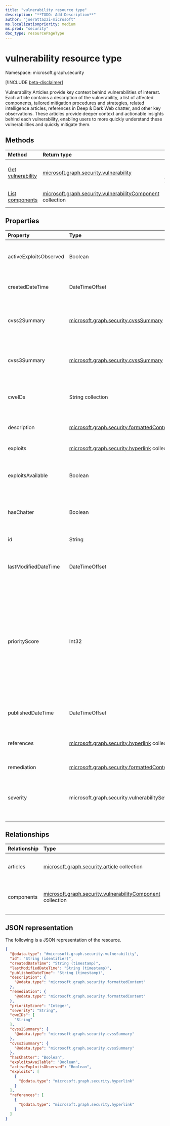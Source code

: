 ```yaml
---
title: "vulnerability resource type"
description: "**TODO: Add Description**"
author: "joerattazzi-microsoft"
ms.localizationpriority: medium
ms.prod: "security"
doc_type: resourcePageType
---
```


# vulnerability resource type

Namespace: microsoft.graph.security

[!INCLUDE [beta-disclaimer](../../includes/beta-disclaimer.md)]

Vulnerability Articles provide key context behind vulnerabilities of interest. Each article contains a description of the vulnerability, a list of affected components, tailored mitigation procedures and strategies, related intelligence articles, references in Deep & Dark Web chatter, and other key observations. These articles provide deeper context and actionable insights behind each vulnerability, enabling users to more quickly understand these vulnerabilities and quickly mitigate them.

## Methods
|Method|Return type|Description|
|:---|:---|:---|
|[Get vulnerability](../api/security-vulnerability-get.md)|[microsoft.graph.security.vulnerability](../resources/security-vulnerability.md)|Read the properties and relationships of a [microsoft.graph.security.vulnerability](../resources/security-vulnerability.md) object.|
|[List components](../api/security-vulnerability-list-components.md)|[microsoft.graph.security.vulnerabilityComponent](../resources/security-vulnerabilitycomponent.md) collection|Get the vulnerabilityComponent resources from the components navigation property.|

## Properties
|Property|Type|Description|
|:---|:---|:---|
|activeExploitsObserved|Boolean|An indication if this vulnerability has any known exploits associated to known bad actors.|
|createdDateTime|DateTimeOffset|The date and time that this vulnerability article was first created.|
|cvss2Summary|[microsoft.graph.security.cvssSummary](../resources/security-cvsssummary.md)|A summary of the Common Vulnerability Scoring System (v2) findings about this vulnerability.|
|cvss3Summary|[microsoft.graph.security.cvssSummary](../resources/security-cvsssummary.md)|A summary of the Common Vulnerability Scoring System (v3) findings about this vulnerability.|
|cweIDs|String collection|Community-defined Common Weakness Enumerations (CWE)|
|description|[microsoft.graph.security.formattedContent](../resources/security-formattedcontent.md)|The vulnerability article contents, describing the vulnerability.|
|exploits|[microsoft.graph.security.hyperlink](../resources/security-hyperlink.md) collection|Known exploits for this vulnerability.|
|exploitsAvailable|Boolean|An indication if this vulnerability has exploits in public sources (like Packetstorm or Exploit-DB) online.|
|hasChatter|Boolean|An indication if chatter about this vulnerability has been discovered online.|
|id|String|A system-generated id for the vulnerability.|
|lastModifiedDateTime|DateTimeOffset|The date and time that this vulnerability article was most recently updated.|
|priorityScore|Int32|Priority Score is a unique algorithm which reflects the priority of a vulnerability based on the CVSS score, exploits, chatter, and linkage to malware. Furthermore, Priority Score evaluates the recency of these components so users can understand which vulnerability should be remediated first.|
|publishedDateTime|DateTimeOffset|The date and time that this vulnerability article was published.|
|references|[microsoft.graph.security.hyperlink](../resources/security-hyperlink.md) collection|Reference links where further information can be learned about this vulnerability.|
|remediation|[microsoft.graph.security.formattedContent](../resources/security-formattedcontent.md)|Any known remediation steps.|
|severity|microsoft.graph.security.vulnerabilitySeverity|An indication of the severity of this vulnerability. The possible values are: `none`, `low`, `medium`, `high`, `critical`, `unknownFutureValue`.|

## Relationships
|Relationship|Type|Description|
|:---|:---|:---|
|articles|[microsoft.graph.security.article](../resources/security-article.md) collection|Articles related to this vulnerability.|
|components|[microsoft.graph.security.vulnerabilityComponent](../resources/security-vulnerabilitycomponent.md) collection|Components related to this vulnerability article.|

## JSON representation
The following is a JSON representation of the resource.
<!-- {
  "blockType": "resource",
  "keyProperty": "id",
  "@odata.type": "microsoft.graph.security.vulnerability",
  "openType": false
}
-->
``` json
{
  "@odata.type": "#microsoft.graph.security.vulnerability",
  "id": "String (identifier)",
  "createdDateTime": "String (timestamp)",
  "lastModifiedDateTime": "String (timestamp)",
  "publishedDateTime": "String (timestamp)",
  "description": {
    "@odata.type": "microsoft.graph.security.formattedContent"
  },
  "remediation": {
    "@odata.type": "microsoft.graph.security.formattedContent"
  },
  "priorityScore": "Integer",
  "severity": "String",
  "cweIDs": [
    "String"
  ],
  "cvss2Summary": {
    "@odata.type": "microsoft.graph.security.cvssSummary"
  },
  "cvss3Summary": {
    "@odata.type": "microsoft.graph.security.cvssSummary"
  },
  "hasChatter": "Boolean",
  "exploitsAvailable": "Boolean",
  "activeExploitsObserved": "Boolean",
  "exploits": [
    {
      "@odata.type": "microsoft.graph.security.hyperlink"
    }
  ],
  "references": [
    {
      "@odata.type": "microsoft.graph.security.hyperlink"
    }
  ]
}
```

